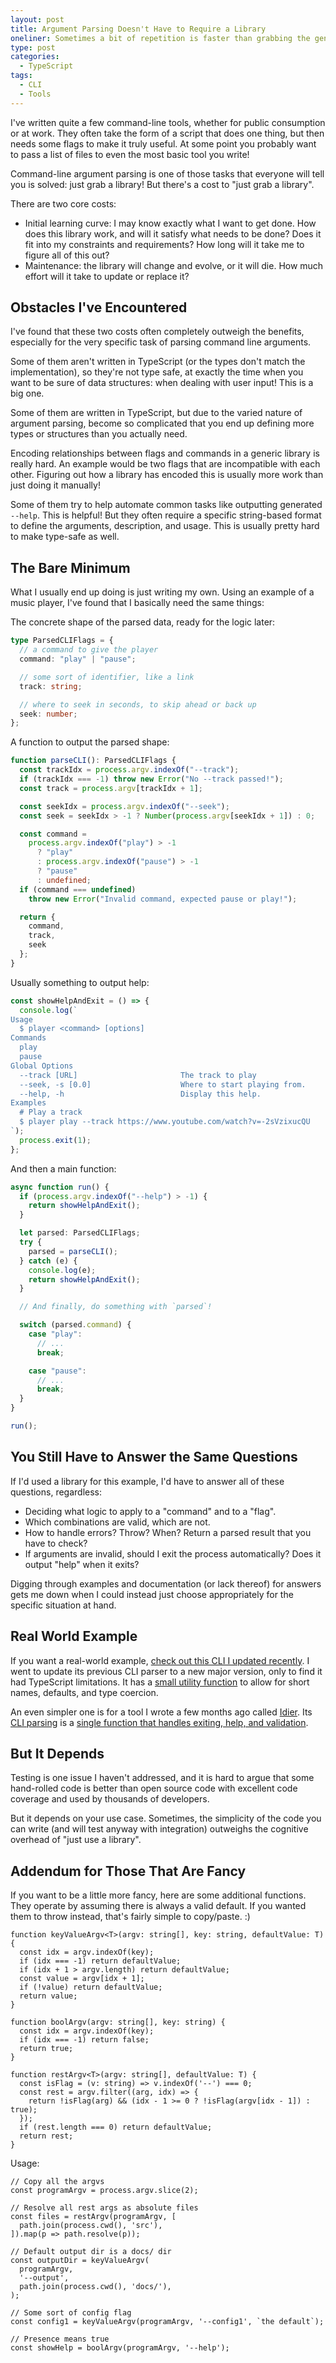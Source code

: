 ```yaml
---
layout: post
title: Argument Parsing Doesn't Have to Require a Library
oneliner: Sometimes a bit of repetition is faster than grabbing the generic solution.
type: post
categories:
  - TypeScript
tags:
  - CLI
  - Tools
---
```


I've written quite a few command-line tools, whether for public consumption or at work. They often take the form of a script that does one thing, but then needs some flags to make it truly useful. At some point you probably want to pass a list of files to even the most basic tool you write!

Command-line argument parsing is one of those tasks that everyone will tell you is solved: just grab a library! But there's a cost to "just grab a library".

There are two core costs:

- Initial learning curve: I may know exactly what I want to get done. How does this library work, and will it satisfy what needs to be done? Does it fit into my constraints and requirements? How long will it take me to figure all of this out?
- Maintenance: the library will change and evolve, or it will die. How much effort will it take to update or replace it? 

## Obstacles I've Encountered

I've found that these two costs often completely outweigh the benefits, especially for the very specific task of parsing command line arguments. 

Some of them aren't written in TypeScript (or the types don't match the implementation), so they're not type safe, at exactly the time when you want to be sure of data structures: when dealing with user input! This is a big one.

Some of them are written in TypeScript, but due to the varied nature of argument parsing, become so complicated that you end up defining more types or structures than you actually need.

Encoding relationships between flags and commands in a generic library is really hard. An example would be two flags that are incompatible with each other. Figuring out how a library has encoded this is usually more work than just doing it manually!

Some of them try to help automate common tasks like outputting generated `--help`. This is helpful! But they often require a specific string-based format to define the arguments, description, and usage. This is usually pretty hard to make type-safe as well.

## The Bare Minimum

What I usually end up doing is just writing my own. Using an example of a music player, I've found that I basically need the same things:

The concrete shape of the parsed data, ready for the logic later:

```ts
type ParsedCLIFlags = {
  // a command to give the player
  command: "play" | "pause";

  // some sort of identifier, like a link
  track: string;

  // where to seek in seconds, to skip ahead or back up
  seek: number;
};
```

A function to output the parsed shape:

```ts
function parseCLI(): ParsedCLIFlags {
  const trackIdx = process.argv.indexOf("--track");
  if (trackIdx === -1) throw new Error("No --track passed!");
  const track = process.argv[trackIdx + 1];

  const seekIdx = process.argv.indexOf("--seek");
  const seek = seekIdx > -1 ? Number(process.argv[seekIdx + 1]) : 0;

  const command =
    process.argv.indexOf("play") > -1
      ? "play"
      : process.argv.indexOf("pause") > -1
      ? "pause"
      : undefined;
  if (command === undefined)
    throw new Error("Invalid command, expected pause or play!");

  return {
    command,
    track,
    seek
  };
}
```

Usually something to output help:

```ts
const showHelpAndExit = () => {
  console.log(`
Usage
  $ player <command> [options]
Commands
  play
  pause
Global Options
  --track [URL]                       The track to play
  --seek, -s [0.0]                    Where to start playing from.
  --help, -h                          Display this help.
Examples
  # Play a track
  $ player play --track https://www.youtube.com/watch?v=-2sVzixucQU
`);
  process.exit(1);
};
```

And then a main function:

```ts
async function run() {
  if (process.argv.indexOf("--help") > -1) {
    return showHelpAndExit();
  }

  let parsed: ParsedCLIFlags;
  try {
    parsed = parseCLI();
  } catch (e) {
    console.log(e);
    return showHelpAndExit();
  }

  // And finally, do something with `parsed`!

  switch (parsed.command) {
    case "play":
      // ...
      break;

    case "pause":
      // ...
      break;
  }
}

run();
```

## You Still Have to Answer the Same Questions

If I'd used a library for this example, I'd have to answer all of these questions, regardless:

- Deciding what logic to apply to a "command" and to a "flag".
- Which combinations are valid, which are not.
- How to handle errors? Throw? When? Return a parsed result that you have to check?
- If arguments are invalid, should I exit the process automatically? Does it output "help" when it exits?

Digging through examples and documentation (or lack thereof) for answers gets me down when I could instead just choose appropriately for the specific situation at hand.

## Real World Example

If you want a real-world example, [check out this CLI I updated recently](https://github.com/spotify/NFPlayerJS/blob/5881a02a4e3a03dd441c4cf323395cfea4cdfc8e/src/cli.ts#L88). I went to update its previous CLI parser to a new major version, only to find it had TypeScript limitations. It has a [small utility function](https://github.com/spotify/NFPlayerJS/blob/5881a02a4e3a03dd441c4cf323395cfea4cdfc8e/src/cli.ts#L273-L308) to allow for short names, defaults, and type coercion.

An even simpler one is for a tool I wrote a few months ago called [Idier](/2020/01/05/keeping-my-digital-desk-clean-through-rules-and-tools.html). Its [CLI parsing](https://github.com/kirbysayshi/idier/blob/85aa052df6f8ead2a9d8eb7c2d29cc1df4dfd149/src/index.ts) is a [single function that handles exiting, help, and validation](https://github.com/kirbysayshi/idier/blob/85aa052df6f8ead2a9d8eb7c2d29cc1df4dfd149/src/index.ts#L16-L79).

## But It Depends

Testing is one issue I haven't addressed, and it is hard to argue that some hand-rolled code is better than open source code with excellent code coverage and used by thousands of developers.

But it depends on your use case. Sometimes, the simplicity of the code you can write (and will test anyway with integration) outweighs the cognitive overhead of "just use a library".

## Addendum for Those That Are Fancy

If you want to be a little more fancy, here are some additional functions. They operate by assuming there is always a valid default. If you wanted them to throw instead, that's fairly simple to copy/paste. :)

```tsx
function keyValueArgv<T>(argv: string[], key: string, defaultValue: T) {
  const idx = argv.indexOf(key);
  if (idx === -1) return defaultValue;
  if (idx + 1 > argv.length) return defaultValue;
  const value = argv[idx + 1];
  if (!value) return defaultValue;
  return value;
}

function boolArgv(argv: string[], key: string) {
  const idx = argv.indexOf(key);
  if (idx === -1) return false;
  return true;
}

function restArgv<T>(argv: string[], defaultValue: T) {
  const isFlag = (v: string) => v.indexOf('--') === 0;
  const rest = argv.filter((arg, idx) => {
    return !isFlag(arg) && (idx - 1 >= 0 ? !isFlag(argv[idx - 1]) : true);
  });
  if (rest.length === 0) return defaultValue;
  return rest;
}
```

Usage:

```tsx
// Copy all the argvs
const programArgv = process.argv.slice(2);

// Resolve all rest args as absolute files
const files = restArgv(programArgv, [
  path.join(process.cwd(), 'src'),
]).map(p => path.resolve(p));

// Default output dir is a docs/ dir
const outputDir = keyValueArgv(
  programArgv,
  '--output',
  path.join(process.cwd(), 'docs/'),
);

// Some sort of config flag
const config1 = keyValueArgv(programArgv, '--config1', `the default`);

// Presence means true
const showHelp = boolArgv(programArgv, '--help');
```

